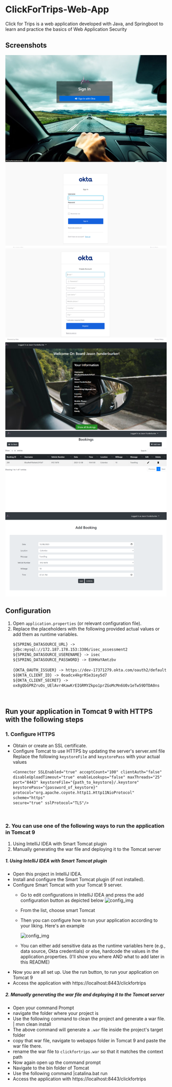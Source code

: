 # ClickForTrips-Web-App
Click for Trips is a web application developed with Java, and Springboot to learn and practice the basics of Web Application Security

## Screenshots
![login_img](https://github.com/nadeeshaani/ClickForTrips-Web-App/blob/main/readme_images/screenshot_login.png?raw=true)
![okta_login_img](https://github.com/nadeeshaani/ClickForTrips-Web-App/blob/main/readme_images/image_oktalogin.png?raw=true)
![okta_signup_img](https://github.com/nadeeshaani/ClickForTrips-Web-App/blob/main/readme_images/image_signup_okta.png?raw=true)
![index_img](https://github.com/nadeeshaani/ClickForTrips-Web-App/blob/main/readme_images/image_index.png?raw=true)
![bookings_img](https://github.com/nadeeshaani/ClickForTrips-Web-App/blob/main/readme_images/image_bookings.png?raw=true)
![addbooking_img](https://github.com/nadeeshaani/ClickForTrips-Web-App/blob/main/readme_images/image_addlogin.png?raw=true)


## Configuration
1. Open `application.properties` (or relevant configuration file).
2. Replace the placeholders with the following provided actual values or add them as runtime variables.
   ```
   ${SPRING_DATASOURCE_URL} -> jdbc:mysql://172.187.178.153:3306/isec_assessment2
   ${SPRING_DATASOURCE_USERENAME} -> isec
   ${SPRING_DATASOURCE_PASSWORD} -> EUHHaYAmtzbv
 
   {OKTA_OAUTH_ISSUER} -> https://dev-17371279.okta.com/oauth2/default
   ${OKTA_CLIENT_ID} -> 0oadcx4kgrRSe3iey5d7
   ${OKTA_CLIENT_SECRET} -> ox8gQbGPRZruOs_UElAvr4KawKrEIGRMYZkpo1prZGoMcMn6U0v1eTw59DTDA0ns
  


## Run your application in Tomcat 9 with HTTPS with the following steps
### 1. Configure HTTPS
   - Obtain or create an SSL certificate.
   - Configure Tomcat to use HTTPS by updating the server's server.xml file
     Replace the following `keystoreFile` and `keystorePass` with your actual values
      ```
      <Connector SSLEnabled="true" acceptCount="100" clientAuth="false"
      disableUploadTimeout="true" enableLookups="false" maxThreads="25"
      port="8443" keystoreFile="{path_to_keystore}/.keystore" keystorePass="{password_of_keystore}"
      protocol="org.apache.coyote.http11.Http11NioProtocol" scheme="https"
      secure="true" sslProtocol="TLS"/>
  


### 2. You can use one of the following ways to run the application in Tomcat 9
1. Using IntelliJ IDEA with Smart Tomcat plugin
2. Manually generating the war file and deploying it to the Tomcat server


#####      1. Using IntelliJ IDEA with Smart Tomcat plugin

  - Open this project in IntelliJ IDEA.
  - Install and configure the Smart Tomcat plugin (if not installed).
  - Configure Smart Tomcat with your Tomcat 9 server.
    - Go to edit configurations in IntelliJ IDEA and press the add configuration button as depicted below
      ![config_img](https://github.com/nadeeshaani/ClickForTrips-Web-App/blob/main/readme_images/image1-configuration.png?raw=true)

    - From the list, choose smart Tomcat
    - Then you can configure how to run your application according to your liking. Here's an example
      
      ![config_img](https://github.com/nadeeshaani/ClickForTrips-Web-App/blob/main/readme_images/image2.png?raw=true)

    - You can either add sensitive data as the runtime variables here (e.g., data source, Okta credentials) or else, hardcode the values in the application.properties. (I'll show you where AND what to add later in this README)
  - Now you are all set up. Use the run button, to run your application on Tomcat 9
  - Access the application with
    https://localhost:8443/clickfortrips


#####      2. Manually generating the war file and deploying it to the Tomcat server

   - Open your command Prompt
   - navigate the folder where your project is
   - Use the following command to clean the project and generate a war file.
        | mvn clean install
   - The above command will generate a `.war` file inside the project's target folder
   - copy that war file, navigate to webapps folder in Tomcat 9 and paste the war file there.
   - rename the war file to `clickfortrips.war` so that it matches the context path
   - Now again open up the command prompt
   - Navigate to the bin folder of Tomcat
   - Use the following command
      |catalina.bat run
   - Access the application with
     https://localhost:8443/clickfortrips

    
    

